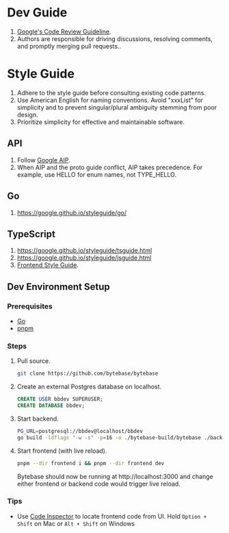 # Dev Guide

1. [Google's Code Review Guideline](https://google.github.io/eng-practices/).
2. Authors are responsible for driving discussions, resolving comments, and promptly merging pull requests..

# Style Guide

1. Adhere to the style guide before consulting existing code patterns.
1. Use American English for naming conventions. Avoid "xxxList" for simplicity and to prevent singular/plural ambiguity stemming from poor design.
1. Prioritize simplicity for effective and maintainable software.

## API

1. Follow [Google AIP](https://google.aip.dev/).
1. When AIP and the proto guide conflict, AIP takes precedence. For example, use HELLO for enum names, not TYPE_HELLO.

## Go

1. https://google.github.io/styleguide/go/

## TypeScript

1. https://google.github.io/styleguide/tsguide.html
1. https://google.github.io/styleguide/jsguide.html
1. [Frontend Style Guide](fe-style-guide.md).

## Dev Environment Setup

### Prerequisites

- [Go](https://golang.org/doc/install)
- [pnpm](https://pnpm.io/installation)

### Steps

1. Pull source.

   ```bash
   git clone https://github.com/bytebase/bytebase
   ```

1. Create an external Postgres database on localhost.

   ```sql
   CREATE USER bbdev SUPERUSER;
   CREATE DATABASE bbdev;
   ```

1. Start backend.

   ```bash
   PG_URL=postgresql://bbdev@localhost/bbdev
   go build -ldflags "-w -s" -p=16 -o ./bytebase-build/bytebase ./backend/bin/server/main.go && ./bytebase-build/bytebase --port 8080 --data . --debug --disable-sample
   ```

1. Start frontend (with live reload).

   ```bash
   pnpm --dir frontend i && pnpm --dir frontend dev
   ```

   Bytebase should now be running at http://localhost:3000 and change either frontend or backend code would trigger live reload.

### Tips

- Use [Code Inspector](https://en.inspector.fe-dev.cn/guide/start.html#method1-recommend) to locate
  frontend code from UI. Hold `Option + Shift` on Mac or `Alt + Shift` on Windows
